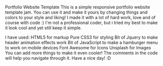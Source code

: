 Portfolio Website Template
This is a simple responsive portfolio website template jam. You can use it and make it yours by changing things and colors to your style and liking! I made it with a lot of hard work, love and of course with code :) I'm not a professional coder, but i tried my best to make it look cool and yet still keep it simple.


I have used:
HTML5 for markup
Pure CSS3 for styling
Bit of Jquery to make header animation effects work
Bit of JavaScript to make a hamburger menu to work on mobile devices
Font Awesome for Icons
Unsplash for Images
You can add more things to make it even cooler! The comments in the code will help you navigate through it. Have a nice day! :D
